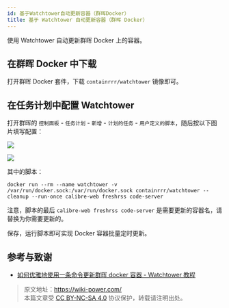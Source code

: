 ```yaml
---
id: 基于Watchtower自动更新容器（群晖Docker）
title: 基于 Watchtower 自动更新容器（群晖 Docker）
---
```


使用 Watchtower 自动更新群晖 Docker 上的容器。

## 在群晖 Docker 中下载

打开群晖 Docker 套件，下载 `containrrr/watchtower` 镜像即可。

## 在任务计划中配置 Watchtower

打开群晖的 `控制面板` - `任务计划` - `新增` - `计划的任务` - `用户定义的脚本`，随后按以下图片填写配置：

![](https://wiki-media-1253965369.cos.ap-guangzhou.myqcloud.com/img/202301092319956.png)

![](https://wiki-media-1253965369.cos.ap-guangzhou.myqcloud.com/img/202301092321592.png)

其中的脚本：

```shell
docker run --rm --name watchtower -v /var/run/docker.sock:/var/run/docker.sock containrrr/watchtower --cleanup --run-once calibre-web freshrss code-server
```

注意，脚本的最后 `calibre-web freshrss code-server` 是需要更新的容器名，请替换为你需要更新的。

保存，运行脚本即可实现 Docker 容器批量定时更新。

## 参考与致谢

- [如何优雅地使用一条命令更新群晖 docker 容器 - Watchtower 教程](https://post.smzdm.com/p/awzggnqp/)

> 原文地址：<https://wiki-power.com/>  
> 本篇文章受 [CC BY-NC-SA 4.0](https://creativecommons.org/licenses/by/4.0/deed.zh) 协议保护，转载请注明出处。
